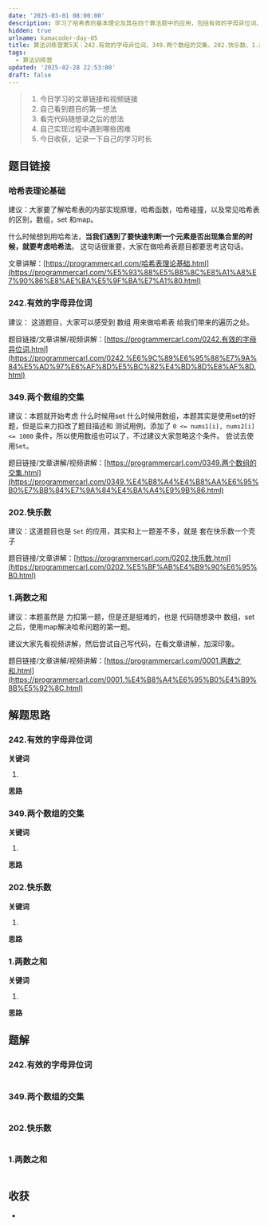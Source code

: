 ```yaml
---
date: '2025-03-01 08:00:00'
description: 学习了哈希表的基本理论及其在四个算法题中的应用，包括有效的字母异位词、两个数组的交集、快乐数和两数之和，强调了使用数组和set的场景。提供了相关链接和解题思路。
hidden: true
urlname: kamacoder-day-05
title: 算法训练营第5天｜242.有效的字母异位词、349.两个数组的交集、202.快乐数、1.两数之和
tags:
  - 算法训练营
updated: '2025-02-28 22:53:00'
draft: false
---
```


> 1. 今日学习的文章链接和视频链接  
> 2. 自己看到题目的第一想法  
> 3. 看完代码随想录之后的想法  
> 4. 自己实现过程中遇到哪些困难  
> 5. 今日收获，记录一下自己的学习时长


## 题目链接


### 哈希表理论基础


建议：大家要了解哈希表的内部实现原理，哈希函数，哈希碰撞，以及常见哈希表的区别，数组，set 和map。


什么时候想到用哈希法，**当我们遇到了要快速判断一个元素是否出现集合里的时候，就要考虑哈希法**。  这句话很重要，大家在做哈希表题目都要思考这句话。


文章讲解：[https://programmercarl.com/哈希表理论基础.html](https://programmercarl.com/%E5%93%88%E5%B8%8C%E8%A1%A8%E7%90%86%E8%AE%BA%E5%9F%BA%E7%A1%80.html)


### 242.有效的字母异位词


建议： 这道题目，大家可以感受到 数组 用来做哈希表 给我们带来的遍历之处。


题目链接/文章讲解/视频讲解：[https://programmercarl.com/0242.有效的字母异位词.html](https://programmercarl.com/0242.%E6%9C%89%E6%95%88%E7%9A%84%E5%AD%97%E6%AF%8D%E5%BC%82%E4%BD%8D%E8%AF%8D.html)


### 349.两个数组的交集


建议：本题就开始考虑 什么时候用set 什么时候用数组，本题其实是使用set的好题，但是后来力扣改了题目描述和 测试用例，添加了 `0 <= nums1[i], nums2[i] <= 1000` 条件，所以使用数组也可以了，不过建议大家忽略这个条件。 尝试去使用`Set`。


题目链接/文章讲解/视频讲解：[https://programmercarl.com/0349.两个数组的交集.html](https://programmercarl.com/0349.%E4%B8%A4%E4%B8%AA%E6%95%B0%E7%BB%84%E7%9A%84%E4%BA%A4%E9%9B%86.html)


### 202.快乐数


建议：这道题目也是 `Set` 的应用，其实和上一题差不多，就是 套在快乐数一个壳子


题目链接/文章讲解：[https://programmercarl.com/0202.快乐数.html](https://programmercarl.com/0202.%E5%BF%AB%E4%B9%90%E6%95%B0.html)


### 1.两数之和


建议：本题虽然是 力扣第一题，但是还是挺难的，也是 代码随想录中 数组，set之后，使用map解决哈希问题的第一题。


建议大家先看视频讲解，然后尝试自己写代码，在看文章讲解，加深印象。


题目链接/文章讲解/视频讲解：[https://programmercarl.com/0001.两数之和.html](https://programmercarl.com/0001.%E4%B8%A4%E6%95%B0%E4%B9%8B%E5%92%8C.html)


## 解题思路


### 242.有效的字母异位词


**关键词**

1. 

**思路**


### 349.两个数组的交集


**关键词**

1. 

**思路**


### 202.快乐数


**关键词**

1. 

**思路**


### 1.两数之和


**关键词**

1. 

**思路**


## 题解


### 242.有效的字母异位词


```javascript

```


### 349.两个数组的交集


```javascript

```


### 202.快乐数


```javascript

```


### 1.两数之和


```javascript

```


## 收获

- 
